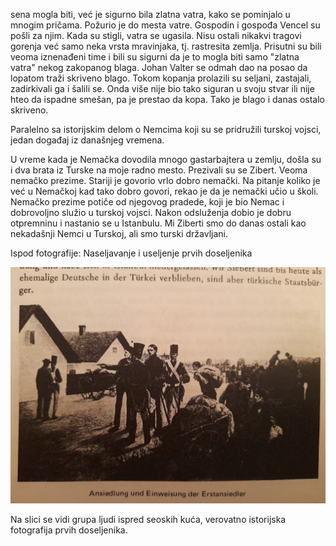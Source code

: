 sena mogla biti, već je sigurno bila zlatna vatra, kako se pominjalo u mnogim pričama. Požurio je do mesta vatre. Gospodin i gospođa Vencel su pošli za njim. Kada su stigli, vatra se ugasila. Nisu ostali nikakvi tragovi gorenja već samo neka vrsta mravinjaka, tj. rastresita zemlja. Prisutni su bili veoma iznenađeni time i bili su sigurni da je to mogla biti samo "zlatna vatra" nekog zakopanog blaga. Johan Valter se odmah dao na posao da lopatom traži skriveno blago. Tokom kopanja prolazili su seljani, zastajali, zadirkivali ga i šalili se. Onda više nije bio tako siguran u svoju stvar ili nije hteo da ispadne smešan, pa je prestao da kopa. Tako je blago i danas ostalo skriveno.

Paralelno sa istorijskim delom o Nemcima koji su se pridružili turskoj vojsci, jedan događaj iz današnjeg vremena.

U vreme kada je Nemačka dovodila mnogo gastarbajtera u zemlju, došla su i dva brata iz Turske na moje radno mesto. Prezivali su se Zibert. Veoma nemačko prezime. Stariji je govorio vrlo dobro nemački. Na pitanje koliko je već u Nemačkoj kad tako dobro govori, rekao je da je nemački učio u školi. Nemačko prezime potiče od njegovog pradede, koji je bio Nemac i dobrovoljno služio u turskoj vojsci. Nakon odsluženja dobio je dobru otpremninu i nastanio se u Istanbulu. Mi Ziberti smo do danas ostali kao nekadašnji Nemci u Turskoj, ali smo turski državljani.

Ispod fotografije: Naseljavanje i useljenje prvih doseljenika

![26foto](slike/26foto.jpg)

Na slici se vidi grupa ljudi ispred seoskih kuća, verovatno istorijska fotografija prvih doseljenika.